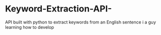 # Keyword-Extraction-API-
API built with python to extract keywords from an English sentence
i a guy learning how to develop 
